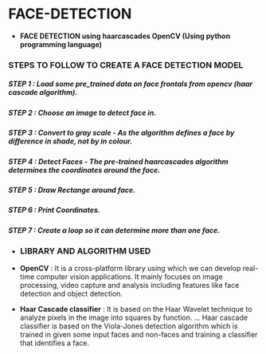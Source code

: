 # FACE-DETECTION

* **FACE DETECTION using haarcascades OpenCV (Using python programming language)**

### STEPS TO FOLLOW TO CREATE A FACE DETECTION MODEL
##### STEP 1 : Load some pre_trained data on face frontals from opencv (haar cascade algorithm).
##### STEP 2 : Choose an image to detect face in.
##### STEP 3 : Convert to gray scale - As the algorithm defines a face by difference in shade, not by in colour.
##### STEP 4 : Detect Faces - The pre-trained haarcascades algorithm determines the coordinates around the face.
##### STEP 5 : Draw Rectange around face.
##### STEP 6 : Print Coordinates.
##### STEP 7 : Create a loop so it can determine more than one face.


* ### LIBRARY AND ALGORITHM USED

* **OpenCV** : It is a cross-platform library using which we can develop real-time computer vision applications. It mainly focuses on image processing, video capture and analysis including features like face detection and object detection.

* **Haar Cascade classifier** : It is based on the Haar Wavelet technique to analyze pixels in the image into squares by function. ... Haar cascade classifier is based on the Viola-Jones detection algorithm which is trained in given some input faces and non-faces and training a classifier that identifies a face.
